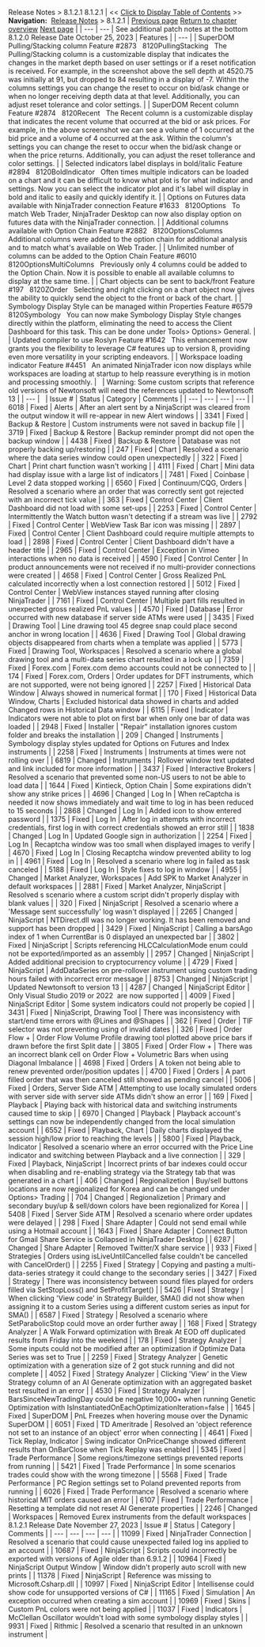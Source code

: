 ﻿
Release Notes > 8.1.2.1
8.1.2.1
| << [Click to Display Table of Contents](8_1_2_1.md) >> **Navigation:**     [Release Notes](release_notes-1.md) > 8.1.2.1 | [Previous page](8_1_3_0.md) [Return to chapter overview](release_notes-1.md) [Next page](8_1_1_7-1.md) |
| --- | --- |
See additional patch notes at the bottom
 
8.1.2.0 Release Date
October 25, 2023
| Features |
| --- |
| SuperDOM Pulling/Stacking column Feature #2873   8120PullingStacking   The Pulling/Stacking column is a customizable display that indicates the changes in the market depth based on user settings or if a reset notification is received. For example, in the screenshot above the sell depth at 4520.75 was initially at 91, but dropped to 84 resulting in a display of -7. Within the columns settings you can change the reset to occur on bid/ask change or when no longer receiving depth data at that level. Additionally, you can adjust reset tolerance and color settings. |
| SuperDOM Recent column Feature #2874   8120Recent   The Recent column is a customizable display that indicates the recent volume that occurred at the bid or ask prices. For example, in the above screenshot we can see a volume of 1 occurred at the bid price and a volume of 4 occurred at the ask. Within the column's settings you can change the reset to occur when the bid/ask change or when the price returns. Additionally, you can adjust the reset tollerance and color settings. |
| Selected indicators label displays in bold/italic Feature #2894   8120BoldIndicator   Often times multiple indicators can be loaded on a chart and it can be difficult to know what plot is for what indicator and settings. Now you can select the indicator plot and it's label will display in bold and italic to easily and quickly identify it. |
| Options on Futures data available with NinjaTrader connection Feature #1633   8120Options   To match Web Trader, NinjaTrader Desktop can now also display option on futures data with the NinjaTrader connection. |
| Additional columns available with Option Chain Feature #2882   8120OptionsColumns   Additional columns were added to the option chain for additional analysis and to match what's available on Web Trader. |
| Unlimited number of columns can be added to the Option Chain Feature #6010   8120OptionsMultiColumns   Previously only 4 columns could be added to the Option Chain. Now it is possible to enable all available columns to display at the same time. |
| Chart objects can be sent to back/front Feature #197   8120ZOrder   Selecting and right clicking on a chart object now gives the ability to quickly send the object to the front or back of the chart. |
| Symbology Display Style can be managed within Properties Feature #6579   8120Symbology   You can now make Symbology Display Style changes directly within the platform, eliminating the need to access the Client Dashboard for this task. This can be done under Tools> Options> General. |
| Updated compiler to use Roslyn Feature #1642   This enhancement now grants you the flexibility to leverage C# features up to version 8, providing even more versatility in your scripting endeavors. |
| Workspace loading indicator Feature #4451   An animated NinjaTrader icon now displays while workspaces are loading at startup to help reassure everything is in motion and processing smoothly. |
 
| Warning: Some custom scripts that reference old versions of Newtonsoft will need the references updated to Newtonsoft 13 |
| --- |
 
| Issue # | Status | Category | Comments |
| --- | --- | --- | --- |
| 6018 | Fixed | Alerts | After an alert sent by a NinjaScript was cleared from the output window it will re-appear in new Alert windows |
| 3341 | Fixed | Backup & Restore | Custom instruments were not saved in backup file |
| 3719 | Fixed | Backup & Restore | Backup reminder prompt did not open the backup window |
| 4438 | Fixed | Backup & Restore | Database was not properly backing up/restoring |
| 247 | Fixed | Chart | Resolved a scenario where the data series window could open unexpectedly |
| 322 | Fixed | Chart | Print chart function wasn't working |
| 4111 | Fixed | Chart | Mini data had display issue with a large list of indicators |
| 7481 | Fixed | Coinbase | Level 2 data stopped working |
| 6560 | Fixed | Continuum/CQG, Orders | Resolved a scenario where an order that was correctly sent got rejected with an incorrect tick value |
| 363 | Fixed | Control Center | Client Dashboard did not load with some set-ups |
| 2253 | Fixed | Control Center | Intermittently the Watch button wasn't detecting if a stream was live |
| 2792 | Fixed | Control Center | WebView Task Bar icon was missing |
| 2897 | Fixed | Control Center | Client Dashboard could require multiple attempts to load |
| 2898 | Fixed | Control Center | Client Dashboard didn't have a header title |
| 2965 | Fixed | Control Center | Exception in Vimeo interactions when no data is received |
| 4590 | Fixed | Control Center | In product announcements were not received if no multi-provider connections were created |
| 4658 | Fixed | Control Center | Gross Realized PnL calculated incorrectly when a lost connection restored |
| 5012 | Fixed | Control Center | WebView instances stayed running after closing NinjaTrader |
| 7161 | Fixed | Control Center | Multiple part fills resulted in unexpected gross realized PnL values |
| 4570 | Fixed | Database | Error occurred with new database if server side ATMs were used |
| 3435 | Fixed | Drawing Tool | Line drawing tool 45 degree snap could place second anchor in wrong location |
| 4636 | Fixed | Drawing Tool | Global drawing objects disappeared from charts when a template was applied |
| 5773 | Fixed | Drawing Tool, Workspaces | Resolved a scenario where a global drawing tool and a multi-data series chart resulted in a lock up |
| 7359 | Fixed | Forex.com | Forex.com demo accounts could not be connected to |
| 174 | Fixed | Forex.com, Orders | Order updates for DFT instruments, which are not supported, were not being ignored |
| 2257 | Fixed | Historical Data Window | Always showed in numerical format |
| 170 | Fixed | Historical Data Window, Charts | Excluded historical data showed in charts and added Changed rows in Historical Data window |
| 6115 | Fixed | Indicator | Indicators were not able to plot on first bar when only one bar of data was loaded |
| 2948 | Fixed | Installer | "Repair" installation ignores custom folder and breaks the installation |
| 209 | Changed | Instruments | Symbology display styles updated for Options on Futures and Index instruments |
| 2258 | Fixed | Instruments | Instruments at times were not rolling over |
| 6819 | Changed | Instruments | Rollover window text updated and link included for more information |
| 3437 | Fixed | Interactive Brokers | Resolved a scenario that prevented some non-US users to not be able to load data |
| 1644 | Fixed | Kintieck, Option Chain | Some expirations didn't show any strike prices |
| 4696 | Changed | Log In | When reCaptcha is needed it now shows immediately and wait time to log in has been reduced to 15 seconds |
| 2868 | Changed | Log In | Added icon to show entered password |
| 1375 | Fixed | Log In | After log in attempts with incorrect credentials, first log in with correct credentials showed an error still |
| 1838 | Changed | Log In | Updated Google sign in authorization |
| 2254 | Fixed | Log In | Recaptcha window was too small when displayed images to verify |
| 4670 | Fixed | Log In | Closing Recaptcha window prevented ability to log in |
| 4961 | Fixed | Log In | Resolved a scenario where log in failed as task canceled |
| 5188 | Fixed | Log In | Style fixes to log in window |
| 4955 | Changed | Market Analyzer, Workspaces | Add SPK to Market Analyzer in default workspaces |
| 2881 | Fixed | Market Analyzer, NinjaScript | Resolved s scenario where a custom script didn't properly display with blank values |
| 320 | Fixed | NinjaScript | Resolved a scenario where a 'Message sent successfully' log wasn't displayed |
| 2265 | Changed | NinjaScript | NTDirect.dll was no longer working. It has been removed and support has been dropped |
| 3429 | Fixed | NinjaScript | Calling a barsAgo index of 1 when CurrentBar is 0 displayed an unexpected bar |
| 3802 | Fixed | NinjaScript | Scripts referencing HLCCalculationMode enum could not be exported/imported as an assembly |
| 2957 | Changed | NinjaScript | Added additional precision to cryptocurrency volume |
| 4729 | Fixed | NinjaScript | AddDataSeries on pre-rollover instrument using custom trading hours failed with incorrect error message |
| 8753 | Changed | NinjaScript | Updated Newtonsoft to version 13 |
| 4287 | Changed | NinjaScript Editor | Only Visual Studio 2019 or 2022  are now supported |
| 4009 | Fixed | NinjaScript Editor | Some system indicators could not properly be copied |
| 3431 | Fixed | NinjaScript, Drawing Tool | There was inconsistency with start/end time errors with @Lines and @Shapes |
| 362 | Fixed | Order | TIF selector was not preventing using of invalid dates |
| 326 | Fixed | Order Flow + | Order Flow Volume Profile drawing tool plotted above price bars if drawn before the first Split date |
| 3805 | Fixed | Order Flow + | There was an incorrect blank cell on Order Flow + Volumetric Bars when using Diagonal Imbalance |
| 4698 | Fixed | Orders | A token not being able to renew prevented order/position updates |
| 4700 | Fixed | Orders | A part filled order that was then canceled still showed as pending cancel |
| 5006 | Fixed | Orders, Server Side ATM | Attempting to use locally simulated orders with server side with server side ATMs didn't show an error |
| 169 | Fixed | Playback | Playing back with historical data and switching instruments caused time to skip |
| 6970 | Changed | Playback | Playback account's settings can now be independently changed from the local simulation account |
| 6552 | Fixed | Playback, Chart | Daily charts displayed the session high/low prior to reaching the levels |
| 5800 | Fixed | Playback, Indicator | Resolved a scenario where an error occurred with the Price Line indicator and switching between Playback and a live connection |
| 329 | Fixed | Playback, NinjaScript | Incorrect prints of bar indexes could occur when disabling and re-enabling strategy via the Strategy tab that was generated in a chart |
| 406 | Changed | Regionalizetion | Buy/sell buttons locations are now regionalized for Korea and can be changed under Options> Trading |
| 704 | Changed | Regionalizetion | Primary and secondary buy/up & sell/down colors have been regionalized for Korea |
| 5408 | Fixed | Server Side ATM | Resolved a scenario where order updates were delayed |
| 298 | Fixed | Share Adapter | Could not send email while using a Hotmail account |
| 1643 | Fixed | Share Adapter | Connect Button for Gmail Share Service is Collapsed in NinjaTrader Desktop |
| 6287 | Changed | Share Adapter | Removed Twitter/X share service |
| 933 | Fixed | Strategies | Orders using isLiveUntilCancelled false couldn't be cancelled with CancelOrder() |
| 2255 | Fixed | Strategy | Copying and pasting a multi-data-series strategy it could change to the secondary series |
| 3427 | Fixed | Strategy | There was inconsistency between sound files played for orders filled via SetStopLoss() and SetProfitTarget() |
| 5426 | Fixed | Strategy | When clicking 'View code' in Strategy Builder, SMA() did not show when assigning it to a custom Series using a different custom series as input for SMA() |
| 6587 | Fixed | Strategy | Resolved a scenario where SetParabolicStop could move an order further away |
| 168 | Fixed | Strategy Analyzer | A Walk Forward optimization with Break At EOD off duplicated results from Friday into the weekend |
| 178 | Fixed | Strategy Analyzer | Some inputs could not be modified after an optimization if Optimize Data Series was set to True |
| 2259 | Fixed | Strategy Analyzer | Genetic optimization with a generation size of 2 got stuck running and did not complete |
| 4052 | Fixed | Strategy Analyzer | Clicking 'View' in the View Strategy column of an AI Generate optimization with an aggregated basket test resulted in an error |
| 4530 | Fixed | Strategy Analyzer | BarsSinceNewTradingDay could be negative 10,000+ when running Genetic Optimization with IsInstantiatedOnEachOptimizationIteration=false |
| 1645 | Fixed | SuperDOM | PnL Freezes when hovering mouse over the Dynamic SuperDOM |
| 6051 | Fixed | TD Ameritrade | Resolved an 'object reference not set to an instance of an object' error when connecting |
| 4641 | Fixed | Tick Replay, Indicator | Swing indicator OnPriceChange showed different results than OnBarClose when Tick Replay was enabled |
| 5345 | Fixed | Trade Performance | Some regions/timezone settings prevented reports from running |
| 5421 | Fixed | Trade Performance | In some scenarios trades could show with the wrong timezone |
| 5568 | Fixed | Trade Performance | PC Region settings set to Poland prevented reports from running |
| 6026 | Fixed | Trade Performance | Resolved a scenario where historical MIT orders caused an error |
| 6107 | Fixed | Trade Performance | Resetting a template did not reset AI Generate properties |
| 2246 | Changed | Workspaces | Removed Eurex instruments from the default workspaces |
 
8.1.2.1 Release Date
November 27, 2023
| Issue # | Status | Category | Comments |
| --- | --- | --- | --- |
| 11099 | Fixed | NinjaTrader Connection | Resolved a scenario that could cause unexpected failed log ins applied to an account |
| 10687 | Fixed | NinjaScript | Scripts could incorrectly be exported with versions of Agile older than 6.9.1.2 |
| 10964 | Fixed | NinjaScript Output Window | Window didn't properly auto scroll with new prints |
| 11378 | Fixed | NinjaScript | Reference was missing to Microsoft.Csharp.dll |
| 10997 | Fixed | NinjaScript Editor | Intellisense could show code for unsupported versions of C# |
| 11165 | Fixed | Simulation | An exception occurred when creating a sim account |
| 10969 | Fixed | Skins | Custom PnL colors were not being applied |
| 11037 | Fixed | Indicators | McClellan Oscillator wouldn't load with some symbology display styles |
| 9931 | Fixed | Rithmic | Resolved a scenario that resulted in an unknown instrument |

